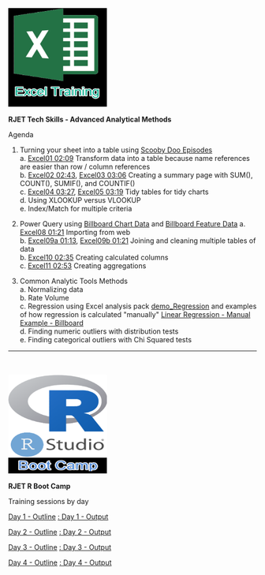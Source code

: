   <img src="https://github.com/RJETAnalytics/TrainingDemo/blob/main/Excel_Training.png" alt="RJET Excel Training" width="200" height="200">

**RJET Tech Skills - Advanced Analytical Methods**

Agenda





1. Turning your sheet into a table using [Scooby Doo Episodes](https://github.com/RJETAnalytics/TrainingDemo/blob/main/demo_ScoobyDoo.csv)<br>
	a. [Excel01 02:09](https://user-images.githubusercontent.com/106988755/226478324-23f28a32-ddfb-411f-a156-296f6c9b6e07.mp4) Transform data into a table because name references are easier than row / column references<br>
	b. [Excel02 02:43](https://user-images.githubusercontent.com/106988755/226479087-61082837-c979-4fec-93bf-fe3faa79ab07.mp4), [Excel03 03:06](https://user-images.githubusercontent.com/106988755/226604399-7099f519-e238-4e1e-aee0-fb4fac74bc4e.mp4) Creating a summary page with SUM(), COUNT(), SUMIF(), and COUNTIF()<br>
	c. [Excel04 03:27](https://user-images.githubusercontent.com/106988755/226604812-8b93fcca-9013-4c29-81c5-352cd42a5169.mp4), [Excel05 03:19](https://user-images.githubusercontent.com/106988755/226605164-5b82ccf9-d4e9-42ee-a1b6-3c6dd3df5fc6.mp4) Tidy tables for tidy charts<br>
	d. Using XLOOKUP versus VLOOKUP<br>
	e. Index/Match for multiple criteria<br>

2. Power Query using [Billboard Chart Data](https://github.com/RJETAnalytics/TrainingDemo/blob/main/demo_BillBoardRank.csv) and [Billboard Feature Data](https://github.com/RJETAnalytics/TrainingDemo/blob/main/demo_BillBoardFeatures.csv)
	a. [Excel08 01:21](https://user-images.githubusercontent.com/106988755/226985643-1bf5b58a-6a36-4b9c-adaa-c0413718a050.mp4) Importing from web<br>
	b. [Excel09a 01:13](https://user-images.githubusercontent.com/106988755/226988261-636ffccb-97e9-406f-9e25-5ae797843a5a.mp4), [Excel09b 01:21](https://user-images.githubusercontent.com/106988755/226988407-d5d6b3b6-d3eb-45dc-9f63-45a431cd66f5.mp4) Joining and cleaning multiple tables of data<br>
	b.  [Excel10 02:35](https://user-images.githubusercontent.com/106988755/226980587-f68b12fe-78b8-4414-b3cb-dcec2c437dba.mp4) Creating calculated columns<br>
	c.  [Excel11 02:53](https://user-images.githubusercontent.com/106988755/226980365-8be36758-fc85-442c-9ee1-796c8f4cffc0.mp4) Creating aggregations<br>

3. Common Analytic Tools Methods<br> 
	a. Normalizing data<br>
	b. Rate Volume<br>
	c. Regression using Excel analysis pack [demo_Regression](https://github.com/RJETAnalytics/TrainingDemo/blob/main/demo_Regression.xlsx) and examples of how regression is calculated "manually"  [Linear Regression - Manual Example - Billboard](https://github.com/RJETAnalytics/TrainingDemo/blob/main/Linear%20Regression%20-%20Manual%20Example%20-%20Billboard.xlsx)<br>
	d. Finding numeric outliers with distribution tests<br>
	e. Finding categorical outliers with Chi Squared tests<br>

___

<br><br>
<img src="https://github.com/RJETAnalytics/TrainingDemo/blob/main/RBoot_Camp_Logo.png" alt="RJET R Bood Camp" width="200" height="200">

**RJET R Boot Camp**

Training sessions by day

[Day 1 - Outline](https://github.com/RJETAnalytics/TrainingDemo/blob/main/RBootCamp_1.md)
[ : Day 1 - Output](https://htmlpreview.github.io?https://github.com/RJETAnalytics/TrainingDemo/blob/main/R-Boot-Camp-V2---DAY-1.html)

[Day 2 - Outline](https://github.com/RJETAnalytics/TrainingDemo/blob/main/RBootCamp_2.md)
[ : Day 2 - Output](https://htmlpreview.github.io?https://github.com/RJETAnalytics/TrainingDemo/blob/main/R-Boot-Camp-V2---DAY-2.html)

[Day 3 - Outline](https://github.com/RJETAnalytics/TrainingDemo/blob/main/RBootCamp_3.md)
[ : Day 3 - Output](https://htmlpreview.github.io?https://github.com/RJETAnalytics/TrainingDemo/blob/main/R-Boot-Camp-V2---DAY-3.html)

[Day 4 - Outline](https://github.com/RJETAnalytics/TrainingDemo/blob/main/RBootCamp_4.md)
[ : Day 4 - Output](https://htmlpreview.github.io?https://github.com/RJETAnalytics/TrainingDemo/blob/main/R-Boot-Camp-V2---DAY-4.html)


